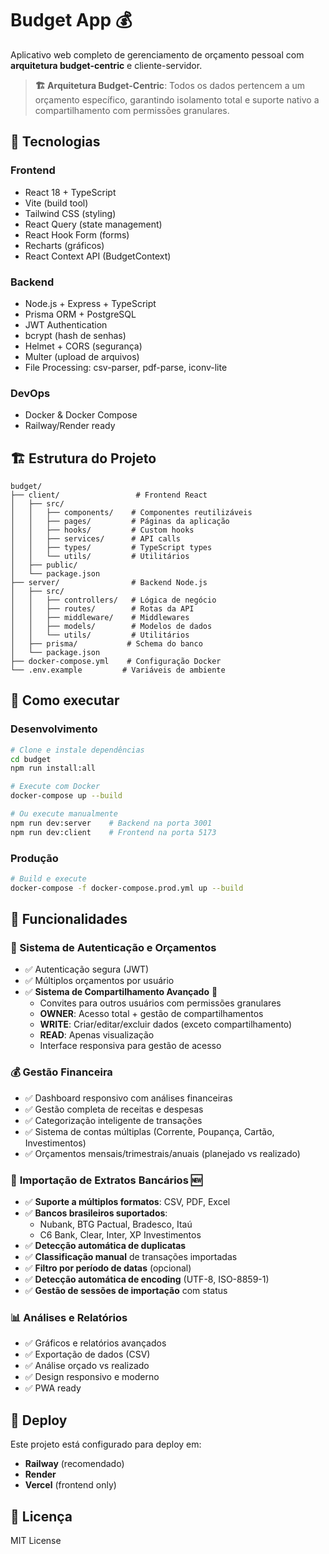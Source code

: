 # Budget App 💰

Aplicativo web completo de gerenciamento de orçamento pessoal com **arquitetura budget-centric** e cliente-servidor.

> **🏗️ Arquitetura Budget-Centric**: Todos os dados pertencem a um orçamento específico, garantindo isolamento total e suporte nativo a compartilhamento com permissões granulares.

## 🚀 Tecnologias

### Frontend
- React 18 + TypeScript
- Vite (build tool)
- Tailwind CSS (styling)
- React Query (state management)
- React Hook Form (forms)
- Recharts (gráficos)
- React Context API (BudgetContext)

### Backend
- Node.js + Express + TypeScript
- Prisma ORM + PostgreSQL
- JWT Authentication
- bcrypt (hash de senhas)
- Helmet + CORS (segurança)
- Multer (upload de arquivos)
- File Processing: csv-parser, pdf-parse, iconv-lite

### DevOps
- Docker & Docker Compose
- Railway/Render ready

## 🏗️ Estrutura do Projeto

```
budget/
├── client/                 # Frontend React
│   ├── src/
│   │   ├── components/    # Componentes reutilizáveis
│   │   ├── pages/         # Páginas da aplicação
│   │   ├── hooks/         # Custom hooks
│   │   ├── services/      # API calls
│   │   ├── types/         # TypeScript types
│   │   └── utils/         # Utilitários
│   ├── public/
│   └── package.json
├── server/                # Backend Node.js
│   ├── src/
│   │   ├── controllers/   # Lógica de negócio
│   │   ├── routes/        # Rotas da API
│   │   ├── middleware/    # Middlewares
│   │   ├── models/        # Modelos de dados
│   │   └── utils/         # Utilitários
│   ├── prisma/           # Schema do banco
│   └── package.json
├── docker-compose.yml    # Configuração Docker
└── .env.example         # Variáveis de ambiente
```

## 🔧 Como executar

### Desenvolvimento
```bash
# Clone e instale dependências
cd budget
npm run install:all

# Execute com Docker
docker-compose up --build

# Ou execute manualmente
npm run dev:server    # Backend na porta 3001
npm run dev:client    # Frontend na porta 5173
```

### Produção
```bash
# Build e execute
docker-compose -f docker-compose.prod.yml up --build
```

## 📱 Funcionalidades

### 🔐 Sistema de Autenticação e Orçamentos
- ✅ Autenticação segura (JWT)
- ✅ Múltiplos orçamentos por usuário
- ✅ **Sistema de Compartilhamento Avançado** 🤝
  - Convites para outros usuários com permissões granulares
  - **OWNER**: Acesso total + gestão de compartilhamentos
  - **WRITE**: Criar/editar/excluir dados (exceto compartilhamento)
  - **READ**: Apenas visualização
  - Interface responsiva para gestão de acesso

### 💰 Gestão Financeira
- ✅ Dashboard responsivo com análises financeiras
- ✅ Gestão completa de receitas e despesas
- ✅ Categorização inteligente de transações
- ✅ Sistema de contas múltiplas (Corrente, Poupança, Cartão, Investimentos)
- ✅ Orçamentos mensais/trimestrais/anuais (planejado vs realizado)

### 📄 **Importação de Extratos Bancários** 🆕
- ✅ **Suporte a múltiplos formatos**: CSV, PDF, Excel
- ✅ **Bancos brasileiros suportados**: 
  - Nubank, BTG Pactual, Bradesco, Itaú
  - C6 Bank, Clear, Inter, XP Investimentos
- ✅ **Detecção automática de duplicatas**
- ✅ **Classificação manual** de transações importadas
- ✅ **Filtro por período de datas** (opcional)
- ✅ **Detecção automática de encoding** (UTF-8, ISO-8859-1)
- ✅ **Gestão de sessões de importação** com status

### 📊 Análises e Relatórios
- ✅ Gráficos e relatórios avançados
- ✅ Exportação de dados (CSV)
- ✅ Análise orçado vs realizado
- ✅ Design responsivo e moderno
- ✅ PWA ready

## 🚢 Deploy

Este projeto está configurado para deploy em:
- **Railway** (recomendado)
- **Render**
- **Vercel** (frontend only)

## 📄 Licença

MIT License
